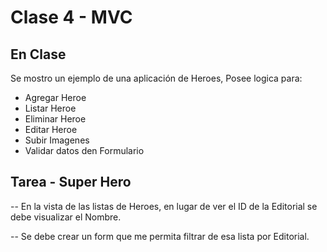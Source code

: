 #  Clase 4 - MVC

## En Clase
Se mostro un ejemplo de una aplicación de Heroes, Posee logica para:
 - Agregar Heroe
 - Listar Heroe
 - Eliminar Heroe
 - Editar Heroe
 - Subir Imagenes
 - Validar datos den Formulario



## Tarea - Super Hero
-- En la vista de las listas de Heroes, en lugar de ver el ID de la Editorial se debe visualizar el Nombre. 

-- Se debe crear un form que me permita filtrar de esa lista por Editorial.
